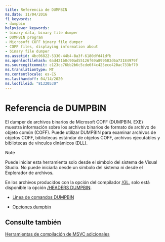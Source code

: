 ```yaml
---
title: Referencia de DUMPBIN
ms.date: 11/04/2016
f1_keywords:
- dumpbin
helpviewer_keywords:
- binary data, binary file dumper
- DUMPBIN program
- Microsoft COFF binary file dumper
- COFF files, displaying information about
- binary file dumper
ms.assetid: 4bc06822-5330-44b4-8a3f-6180dfd41dfb
ms.openlocfilehash: 6ad421b0c90ad55126f69a899503d6a73184979f
ms.sourcegitcommit: c123cc76bb2b6c5cde6f4c425ece420ac733bf70
ms.translationtype: MT
ms.contentlocale: es-ES
ms.lasthandoff: 04/14/2020
ms.locfileid: "81320530"
---
```

# <a name="dumpbin-reference"></a>Referencia de DUMPBIN

El dumper de archivos binarios de Microsoft COFF (DUMPBIN. EXE) muestra información sobre los archivos binarios de formato de archivo de objeto común (COFF). Puede utilizar DUMPBIN para examinar archivos de objetos COFF, bibliotecas estándar de objetos COFF, archivos ejecutables y bibliotecas de vínculos dinámicos (DLL).

> [!NOTE]
> Puede iniciar esta herramienta solo desde el símbolo del sistema de Visual Studio. No puede iniciarla desde un símbolo del sistema ni desde el Explorador de archivos.

En los archivos producidos con la opción del compilador [/GL](gl-whole-program-optimization.md), solo está disponible la opción [/HEADERS DUMPBIN](headers.md).

- [Línea de comandos DUMPBIN](dumpbin-command-line.md)

- [Opciones dumpbin](dumpbin-options.md)

## <a name="see-also"></a>Consulte también

[Herramientas de compilación de MSVC adicionales](c-cpp-build-tools.md)
